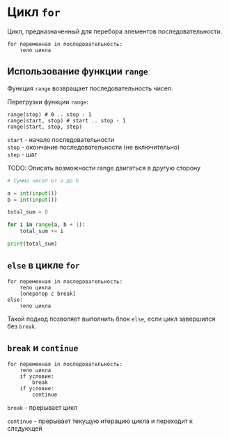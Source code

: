 # Цикл `for`
Цикл, предназначенный для перебора элементов последовательности.

```
for переменная in последовательность:
    тело цикла
```

## Использование функции `range`
Функция `range` возвращает последовательность чисел.

Перегрузки функции `range`:

```
range(stop) # 0 .. stop - 1
range(start, stop) # start .. stop - 1
range(start, stop, step) 
```

`start` - начало последовательности\
`stop` - окончание последовательности (не включительно)\
`step` - шаг

TODO: Описать возможности range двигаться в другую сторону

```python
# Сумма чисел от a до b

a = int(input())
b = int(input())

total_sum = 0

for i in range(a, b + 1):
    total_sum += i

print(total_sum)
```

## `else` в цикле `for`

```
for переменная in последовательность:
    тело цикла
    [оператор с break]
else:
    тело цикла
```
Такой подход позволяет выполнить блок `else`, если цикл завершился без `break`.

## `break` и `continue`

```
for переменная in последовательность:
    тело цикла
    if условие:
        break
    if условие:
        continue
```

`break` - прерывает цикл

`continue` - прерывает текущую итерацию цикла и переходит к следующей

